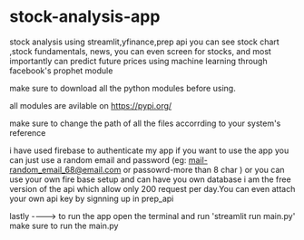 # stock-analysis-app
stock analysis using streamlit,yfinance,prep api you can see stock chart ,stock fundamentals, news, you can even screen for stocks, and most importantly can predict future prices using machine learning through facebook's prophet module

make sure to download all the python modules before using.

all modules are avilable on https://pypi.org/


make sure to change the path of all the files accorrding to your system's reference


i have used firebase to authenticate my app  if you want to use the app you can just use a random email and password (eg: mail-random_email_68@email.com or passowrd-more than 8 char ) or you can use your own fire base setup and can have you own database
i am the free version of the api which allow only 200 request per day.You can even attach your own api key by signning up in prep_api




lastly ----> to run the app open the terminal and run 'streamlit run main.py' make sure to run the main.py 
